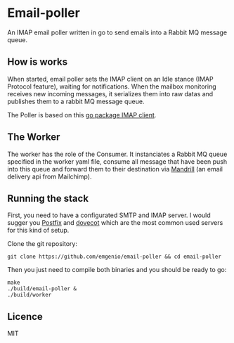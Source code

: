 # Email-poller
An IMAP email poller written in go to send emails into a Rabbit MQ message queue.

## How is works
When started, email poller sets the IMAP client on an Idle stance (IMAP Protocol feature), waiting for notifications. When the mailbox monitoring receives new incoming messages, it serializes them into raw datas and publishes them to a rabbit MQ message queue.

The Poller is based on this [go package IMAP client](https://github.com/mxk/go-imap).

## The Worker
The worker has the role of the Consumer. It instanciates a Rabbit MQ queue specified in the worker yaml file, consume all message that have been push into this queue and forward them to their destination via [Mandrill](https://www.mandrill.com/) (an email delivery api from Mailchimp).

## Running the stack
First, you need to have a configurated SMTP and IMAP server. I would sugger you [Postfix](http://www.postfix.org/) and [dovecot](http://www.dovecot.org/) which are the most common used servers for this kind of setup.

Clone the git repository:
```
git clone https://github.com/emgenio/email-poller && cd email-poller
```
Then you just need to compile both binaries and you should be ready to go:
```
make
./build/email-poller &
./build/worker
```

## Licence
MIT